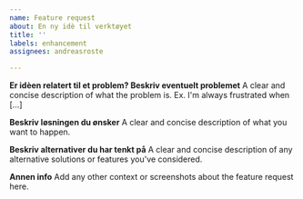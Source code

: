 ```yaml
---
name: Feature request
about: En ny idè til verktøyet
title: ''
labels: enhancement
assignees: andreasroste

---
```


**Er idèen relatert til et problem? Beskriv eventuelt problemet**
A clear and concise description of what the problem is. Ex. I'm always frustrated when [...]

**Beskriv løsningen du ønsker**
A clear and concise description of what you want to happen.

**Beskriv alternativer du har tenkt på**
A clear and concise description of any alternative solutions or features you've considered.

**Annen info**
Add any other context or screenshots about the feature request here.
